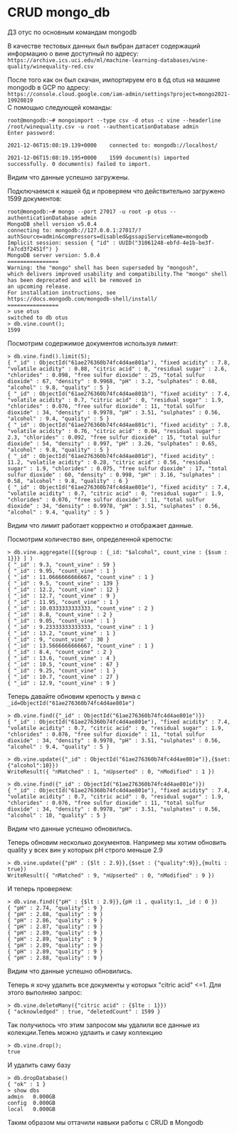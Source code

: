 # CRUD mongo_db
ДЗ отус по основным командам mongodb     

В качестве тестовых данных был выбран датасет содержащий информацию о вине доступный по адресу:        
`https://archive.ics.uci.edu/ml/machine-learning-databases/wine-quality/winequality-red.csv`      

После того как он был скачан, импортируем его в бд otus на машине  mongodb в GCP по адресу:       
`https://console.cloud.google.com/iam-admin/settings?project=mongo2021-19920819`        
С помощью следующей команды:       
```
root@mongodb:~# mongoimport --type csv -d otus -c vine --headerline /root/winequality.csv -u root --authenticationDatabase admin
Enter password:

2021-12-06T15:08:19.139+0000    connected to: mongodb://localhost/

2021-12-06T15:08:19.195+0000    1599 document(s) imported successfully. 0 document(s) failed to import.
```         
Видим что данные успешно загружены.       

Подключаемся к нашей бд и проверяем что действительно загружено 1599 документов:       
```
root@mongodb:~# mongo --port 27017 -u root -p otus --authenticationDatabase admin
MongoDB shell version v5.0.4
connecting to: mongodb://127.0.0.1:27017/?authSource=admin&compressors=disabled&gssapiServiceName=mongodb
Implicit session: session { "id" : UUID("31061248-ebfd-4e1b-be3f-fa7cd3f2451f") }
MongoDB server version: 5.0.4
================
Warning: the "mongo" shell has been superseded by "mongosh",
which delivers improved usability and compatibility.The "mongo" shell has been deprecated and will be removed in
an upcoming release.
For installation instructions, see
https://docs.mongodb.com/mongodb-shell/install/
================
> use otus
switched to db otus
> db.vine.count();
1599
```       

Посмотрим содержимое документов используя лимит:      
```
> db.vine.find().limit(5);
{ "_id" : ObjectId("61ae276360b74fc4d4ae801a"), "fixed acidity" : 7.8, "volatile acidity" : 0.88, "citric acid" : 0, "residual sugar" : 2.6, "chlorides" : 0.098, "free sulfur dioxide" : 25, "total sulfur dioxide" : 67, "density" : 0.9968, "pH" : 3.2, "sulphates" : 0.68, "alcohol" : 9.8, "quality" : 5 }
{ "_id" : ObjectId("61ae276360b74fc4d4ae801b"), "fixed acidity" : 7.4, "volatile acidity" : 0.7, "citric acid" : 0, "residual sugar" : 1.9, "chlorides" : 0.076, "free sulfur dioxide" : 11, "total sulfur dioxide" : 34, "density" : 0.9978, "pH" : 3.51, "sulphates" : 0.56, "alcohol" : 9.4, "quality" : 5 }
{ "_id" : ObjectId("61ae276360b74fc4d4ae801c"), "fixed acidity" : 7.8, "volatile acidity" : 0.76, "citric acid" : 0.04, "residual sugar" : 2.3, "chlorides" : 0.092, "free sulfur dioxide" : 15, "total sulfur dioxide" : 54, "density" : 0.997, "pH" : 3.26, "sulphates" : 0.65, "alcohol" : 9.8, "quality" : 5 }
{ "_id" : ObjectId("61ae276360b74fc4d4ae801d"), "fixed acidity" : 11.2, "volatile acidity" : 0.28, "citric acid" : 0.56, "residual sugar" : 1.9, "chlorides" : 0.075, "free sulfur dioxide" : 17, "total sulfur dioxide" : 60, "density" : 0.998, "pH" : 3.16, "sulphates" : 0.58, "alcohol" : 9.8, "quality" : 6 }
{ "_id" : ObjectId("61ae276360b74fc4d4ae801e"), "fixed acidity" : 7.4, "volatile acidity" : 0.7, "citric acid" : 0, "residual sugar" : 1.9, "chlorides" : 0.076, "free sulfur dioxide" : 11, "total sulfur dioxide" : 34, "density" : 0.9978, "pH" : 3.51, "sulphates" : 0.56, "alcohol" : 9.4, "quality" : 5 }
```           
Видим что лимит работает корректно и отображает данные.        

Посмотрим количество вин, определенной крепости:      
```
> db.vine.aggregate([{$group : {_id: "$alcohol", count_vine : {$sum : 1}}} ] )
{ "_id" : 9.3, "count_vine" : 59 }
{ "_id" : 9.95, "count_vine" : 1 }
{ "_id" : 11.0666666666667, "count_vine" : 1 }
{ "_id" : 9.5, "count_vine" : 139 }
{ "_id" : 12.2, "count_vine" : 12 }
{ "_id" : 12.7, "count_vine" : 9 }
{ "_id" : 11.95, "count_vine" : 1 }
{ "_id" : 10.0333333333333, "count_vine" : 2 }
{ "_id" : 8.8, "count_vine" : 2 }
{ "_id" : 9.05, "count_vine" : 1 }
{ "_id" : 9.23333333333333, "count_vine" : 1 }
{ "_id" : 13.2, "count_vine" : 1 }
{ "_id" : 9, "count_vine" : 30 }
{ "_id" : 13.5666666666667, "count_vine" : 1 }
{ "_id" : 8.4, "count_vine" : 2 }
{ "_id" : 13.6, "count_vine" : 4 }
{ "_id" : 10.5, "count_vine" : 67 }
{ "_id" : 9.25, "count_vine" : 1 }
{ "_id" : 10.7, "count_vine" : 27 }
{ "_id" : 12.9, "count_vine" : 9 }
```       

Теперь давайте обновим крепость у вина с `_id=ObjectId("61ae276360b74fc4d4ae801e")`      
```
> db.vine.find({"_id" : ObjectId("61ae276360b74fc4d4ae801e")})
{ "_id" : ObjectId("61ae276360b74fc4d4ae801e"), "fixed acidity" : 7.4, "volatile acidity" : 0.7, "citric acid" : 0, "residual sugar" : 1.9, "chlorides" : 0.076, "free sulfur dioxide" : 11, "total sulfur dioxide" : 34, "density" : 0.9978, "pH" : 3.51, "sulphates" : 0.56, "alcohol" : 9.4, "quality" : 5 }

> db.vine.update({"_id" : ObjectId("61ae276360b74fc4d4ae801e")},{$set: {"alcohol":10}})
WriteResult({ "nMatched" : 1, "nUpserted" : 0, "nModified" : 1 })

> db.vine.find({"_id" : ObjectId("61ae276360b74fc4d4ae801e")})
{ "_id" : ObjectId("61ae276360b74fc4d4ae801e"), "fixed acidity" : 7.4, "volatile acidity" : 0.7, "citric acid" : 0, "residual sugar" : 1.9, "chlorides" : 0.076, "free sulfur dioxide" : 11, "total sulfur dioxide" : 34, "density" : 0.9978, "pH" : 3.51, "sulphates" : 0.56, "alcohol" : 10, "quality" : 5 } 
```      
Видим что данные успешно обновились.       

Теперь обновим несколько документов. Например мы хотим обновить quality у всех вин у которых pH строго меньше 2.9
```
> db.vine.update({"pH" : {$lt : 2.9}},{$set : {"quality":9}},{multi : true})
WriteResult({ "nMatched" : 9, "nUpserted" : 0, "nModified" : 9 })
```      
И теперь проверяем:
```
> db.vine.find({"pH" : {$lt : 2.9}},{pH :1 , quality:1, _id : 0 })
{ "pH" : 2.74, "quality" : 9 }
{ "pH" : 2.88, "quality" : 9 }
{ "pH" : 2.86, "quality" : 9 }
{ "pH" : 2.87, "quality" : 9 }
{ "pH" : 2.89, "quality" : 9 }
{ "pH" : 2.89, "quality" : 9 }
{ "pH" : 2.89, "quality" : 9 }
{ "pH" : 2.89, "quality" : 9 }
{ "pH" : 2.88, "quality" : 9 }
```
Видим что данные успешно обновились.


Теперь я хочу удалить все документы у которых "citric acid" <=1. Для этого выполняю запрос:
```
> db.vine.deleteMany({"citric acid" : {$lte : 1}})
{ "acknowledged" : true, "deletedCount" : 1599 }
```
Так получилось что этим запросом мы удалили все данные из колекции.Тепеь можно удлаить и саму коллекцию        
```
> db.vine.drop();
true
```

И удалить саму базу
```
> db.dropDatabase()
{ "ok" : 1 }
> show dbs
admin   0.000GB
config  0.000GB
local   0.000GB
```
Таким образом мы оттачили навыки работы с CRUD в Mongodb